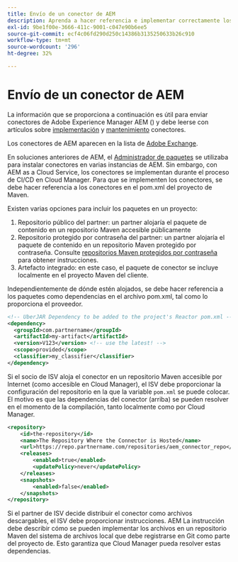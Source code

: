 ```yaml
---
title: Envío de un conector de AEM
description: Aprenda a hacer referencia e implementar correctamente los conectores en Adobe Experience Manager AEM () as a Cloud Service.
exl-id: 9be1f00e-3666-411c-9001-c047e90b6ee5
source-git-commit: ecf4c06fd290d250c14386b3135250633b26c910
workflow-type: tm+mt
source-wordcount: '296'
ht-degree: 32%

---
```


# Envío de un conector de AEM

La información que se proporciona a continuación es útil para enviar conectores de Adobe Experience Manager AEM () y debe leerse con artículos sobre [implementación](implement.md) y  [mantenimiento](maintain.md) conectores.

Los conectores de AEM aparecen en la lista de [Adobe Exchange](https://partners.adobe.com/technologyprogram/experiencecloud.html).

En soluciones anteriores de AEM, el [Administrador de paquetes](/help/implementing/developing/tools/package-manager.md) se utilizaba para instalar conectores en varias instancias de AEM. Sin embargo, con AEM as a Cloud Service, los conectores se implementan durante el proceso de CI/CD en Cloud Manager. Para que se implementen los conectores, se debe hacer referencia a los conectores en el pom.xml del proyecto de Maven.

Existen varias opciones para incluir los paquetes en un proyecto:

1. Repositorio público del partner: un partner alojaría el paquete de contenido en un repositorio Maven accesible públicamente
1. Repositorio protegido por contraseña del partner: un partner alojaría el paquete de contenido en un repositorio Maven protegido por contraseña. Consulte [repositorios Maven protegidos por contraseña](https://experienceleague.adobe.com/docs/experience-manager-cloud-service/content/implementing/using-cloud-manager/create-application-project/setting-up-project.html#password-protected-maven-repositories) para obtener instrucciones.
1. Artefacto integrado: en este caso, el paquete de conector se incluye localmente en el proyecto Maven del cliente.

Independientemente de dónde estén alojados, se debe hacer referencia a los paquetes como dependencias en el archivo pom.xml, tal como lo proporciona el proveedor.

```xml
<!-- UberJAR Dependency to be added to the project's Reactor pom.xml -->
<dependency>
  <groupId>com.partnername</groupId>
  <artifactId>my-artifact</artifactId>
  <version>V123</version> <!-- use the latest! -->
  <scope>provided</scope>
  <classifier>my_classifier</classifier>
</dependency>
```

Si el socio de ISV aloja el conector en un repositorio Maven accesible por Internet (como accesible en Cloud Manager), el ISV debe proporcionar la configuración del repositorio en la que la variable `pom.xml` se puede colocar. El motivo es que las dependencias del conector (arriba) se pueden resolver en el momento de la compilación, tanto localmente como por Cloud Manager.

```xml
<repository>
    <id>the-repository</id>
    <name>The Repository Where the Connector is Hosted</name>
    <url>https://repo.partnername.com/repositories/aem_connector_repo</url>
    <releases>
        <enabled>true</enabled>
        <updatePolicy>never</updatePolicy>
    </releases>
    <snapshots>
        <enabled>false</enabled>
    </snapshots>
</repository>
```

Si el partner de ISV decide distribuir el conector como archivos descargables, el ISV debe proporcionar instrucciones. AEM La instrucción debe describir cómo se pueden implementar los archivos en un repositorio Maven del sistema de archivos local que debe registrarse en Git como parte del proyecto de. Esto garantiza que Cloud Manager pueda resolver estas dependencias.
